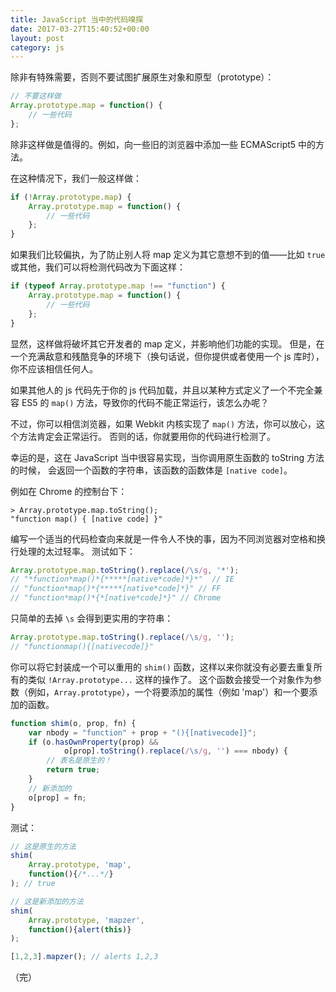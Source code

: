```yaml
---
title: JavaScript 当中的代码嗅探
date: 2017-03-27T15:40:52+00:00
layout: post
category: js
---
```

除非有特殊需要，否则不要试图扩展原生对象和原型（prototype）：

```javascript
// 不要这样做
Array.prototype.map = function() {
    // 一些代码
};
```

除非这样做是值得的。例如，向一些旧的浏览器中添加一些 ECMAScript5 中的方法。

在这种情况下，我们一般这样做：

```javascript
if (!Array.prototype.map) {
    Array.prototype.map = function() {
        // 一些代码
    };
}
```

如果我们比较偏执，为了防止别人将 map 定义为其它意想不到的值——比如 `true` 或其他，我们可以将检测代码改为下面这样：

```javascript
if (typeof Array.prototype.map !== "function") {
    Array.prototype.map = function() {
        // 一些代码
    };
}
```

显然，这样做将破坏其它开发者的 map 定义，并影响他们功能的实现。
但是，在一个充满敌意和残酷竞争的环境下（换句话说，但你提供或者使用一个 js 库时），你不应该相信任何人。

如果其他人的 js 代码先于你的 js 代码加载，并且以某种方式定义了一个不完全兼容 ES5 的 `map()` 方法，导致你的代码不能正常运行，该怎么办呢？

不过，你可以相信浏览器，如果 Webkit 内核实现了 `map()` 方法，你可以放心，这个方法肯定会正常运行。
否则的话，你就要用你的代码进行检测了。

幸运的是，这在 JavaScript 当中很容易实现，当你调用原生函数的 toString 方法的时候，
会返回一个函数的字符串，该函数的函数体是 `[native code]`。

例如在 Chrome 的控制台下：

    > Array.prototype.map.toString();
    "function map() { [native code] }"

编写一个适当的代码检查向来就是一件令人不快的事，因为不同浏览器对空格和换行处理的太过轻率。
测试如下：

```javascript
Array.prototype.map.toString().replace(/\s/g, '*');
// "*function*map()*{*****[native*code]*}*"  // IE
// "function*map()*{*****[native*code]*}" // FF
// "function*map()*{*[native*code]*}" // Chrome
```

只简单的去掉 `\s` 会得到更实用的字符串：

```javascript
Array.prototype.map.toString().replace(/\s/g, '');
// "functionmap(){[nativecode]}"
```

你可以将它封装成一个可以重用的 `shim()` 函数，这样以来你就没有必要去重复所有的类似 `!Array.prototype...` 这样的操作了。
这个函数会接受一个对象作为参数（例如，`Array.prototype`），一个将要添加的属性（例如 'map'）和一个要添加的函数。

```javascript
function shim(o, prop, fn) {
    var nbody = "function" + prop + "(){[nativecode]}";
    if (o.hasOwnProperty(prop) && 
            o[prop].toString().replace(/\s/g, '') === nbody) {
        // 表名是原生的！ 
        return true;
    }
    // 新添加的 
    o[prop] = fn;
}
```

测试：

```javascript
// 这是原生的方法
shim(
    Array.prototype, 'map',
    function(){/*...*/}
); // true

// 这是新添加的方法
shim(
    Array.prototype, 'mapzer',
    function(){alert(this)}
);

[1,2,3].mapzer(); // alerts 1,2,3
```

（完）
